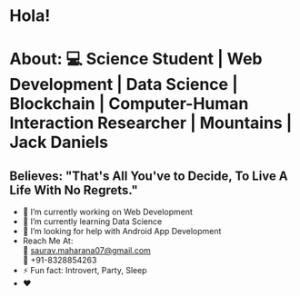 # Hola!

<!--
**sauravsomxz/sauravsomxz** is a ✨ _special_ ✨ repository because its `README.md` (this file) appears on your GitHub profile.-->

# About: :computer: Science Student | Web Development | Data Science | Blockchain | Computer-Human Interaction Researcher | Mountains |  Jack Daniels<br>
## Believes: "That's All You've to Decide, To Live A Life With No Regrets."

- 🔭 I’m currently working on Web Development
- 🌱 I’m currently learning Data Science
- 🤔 I’m looking for help with Android App Development
- Reach Me At: <br>
:email: saurav.maharana07@gmail.com <br>
:iphone: +91-8328854263
- ⚡ Fun fact: Introvert, Party, Sleep
- :heart: 
